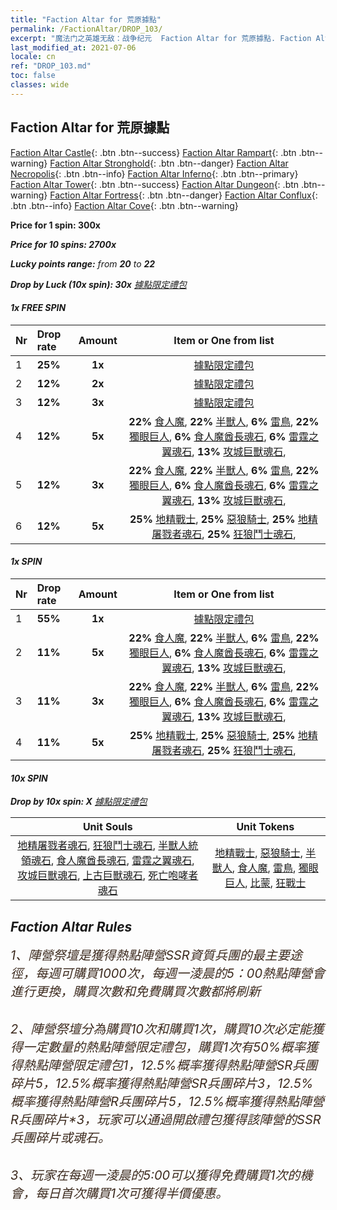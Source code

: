 ```yaml
---
title: "Faction Altar for 荒原據點"
permalink: /FactionAltar/DROP_103/
excerpt: "魔法门之英雄无敌：战争纪元  Faction Altar for 荒原據點. Faction Altar is the primary method for obtaining SSR units from the popular faction. Limited to 1,000 purchases each week. The popular faction changes at 05:00 every Monday. Purchase attempts and free purchase attempts will also reset then."
last_modified_at: 2021-07-06
locale: cn
ref: "DROP_103.md"
toc: false
classes: wide
---
```


##  Faction Altar for **荒原據點**

  [Faction Altar Castle](/cn/FactionAltar/DROP_101/){: .btn .btn--success} [Faction Altar Rampart](/cn/FactionAltar/DROP_102/){: .btn .btn--warning} [Faction Altar Stronghold](/cn/FactionAltar/DROP_103/){: .btn .btn--danger} [Faction Altar Necropolis](/cn/FactionAltar/DROP_104/){: .btn .btn--info} [Faction Altar Inferno](/cn/FactionAltar/DROP_105/){: .btn .btn--primary} [Faction Altar Tower](/cn/FactionAltar/DROP_106/){: .btn .btn--success} [Faction Altar Dungeon](/cn/FactionAltar/DROP_107/){: .btn .btn--warning} [Faction Altar Fortress](/cn/FactionAltar/DROP_108/){: .btn .btn--danger} [Faction Altar Conflux](/cn/FactionAltar/DROP_109/){: .btn .btn--info} [Faction Altar Cove](/cn/FactionAltar/DROP_112/){: .btn .btn--warning} 

  **Price for 1 spin: 300x** <i class="fas fa-gem"/>

  **Price for 10 spins: 2700x** <i class="fas fa-gem"/>

  **Lucky points range:** from **20** to **22**

  **Drop by Luck (10x spin): 30x** [據點限定禮包](/cn/Items/con_2140/)

####  1x FREE SPIN 

  |    Nr    |  Drop rate  |  Amount   |   Item or One from list  |
  |:---------|:------------|:---------:|:------------------------:|
  | 1 | **25%** | **1x** | [據點限定禮包](/cn/Items/con_2140/) |
  | 2 | **12%** | **2x** | [據點限定禮包](/cn/Items/con_2140/) |
  | 3 | **12%** | **3x** | [據點限定禮包](/cn/Items/con_2140/) |
  | 4 | **12%** | **5x** |  **22%** [食人魔](/cn/Items/unt_220/),  **22%** [半獸人](/cn/Items/unt_219/),  **6%** [雷鳥](/cn/Items/unt_221/),  **22%** [獨眼巨人](/cn/Items/unt_222/),  **6%** [食人魔酋長魂石](/cn/Items/unt_308/),  **6%** [雷霆之翼魂石](/cn/Items/unt_309/),  **13%** [攻城巨獸魂石](/cn/Items/unt_310/),  |
  | 5 | **12%** | **3x** |  **22%** [食人魔](/cn/Items/unt_220/),  **22%** [半獸人](/cn/Items/unt_219/),  **6%** [雷鳥](/cn/Items/unt_221/),  **22%** [獨眼巨人](/cn/Items/unt_222/),  **6%** [食人魔酋長魂石](/cn/Items/unt_308/),  **6%** [雷霆之翼魂石](/cn/Items/unt_309/),  **13%** [攻城巨獸魂石](/cn/Items/unt_310/),  |
  | 6 | **12%** | **5x** |  **25%** [地精戰士](/cn/Items/unt_217/),  **25%** [惡狼騎士](/cn/Items/unt_218/),  **25%** [地精屠戮者魂石](/cn/Items/unt_305/),  **25%** [狂狼鬥士魂石](/cn/Items/unt_306/),  |


####  1x SPIN 

  |    Nr    |  Drop rate  |  Amount   |   Item or One from list  |
  |:---------|:------------|:---------:|:------------------------:|
  | 1 | **55%** | **1x** | [據點限定禮包](/cn/Items/con_2140/) |
  | 2 | **11%** | **5x** |  **22%** [食人魔](/cn/Items/unt_220/),  **22%** [半獸人](/cn/Items/unt_219/),  **6%** [雷鳥](/cn/Items/unt_221/),  **22%** [獨眼巨人](/cn/Items/unt_222/),  **6%** [食人魔酋長魂石](/cn/Items/unt_308/),  **6%** [雷霆之翼魂石](/cn/Items/unt_309/),  **13%** [攻城巨獸魂石](/cn/Items/unt_310/),  |
  | 3 | **11%** | **3x** |  **22%** [食人魔](/cn/Items/unt_220/),  **22%** [半獸人](/cn/Items/unt_219/),  **6%** [雷鳥](/cn/Items/unt_221/),  **22%** [獨眼巨人](/cn/Items/unt_222/),  **6%** [食人魔酋長魂石](/cn/Items/unt_308/),  **6%** [雷霆之翼魂石](/cn/Items/unt_309/),  **13%** [攻城巨獸魂石](/cn/Items/unt_310/),  |
  | 4 | **11%** | **5x** |  **25%** [地精戰士](/cn/Items/unt_217/),  **25%** [惡狼騎士](/cn/Items/unt_218/),  **25%** [地精屠戮者魂石](/cn/Items/unt_305/),  **25%** [狂狼鬥士魂石](/cn/Items/unt_306/),  |


####  10x SPIN 

  **Drop by 10x spin: X** [據點限定禮包](/cn/Items/con_2140/)

  |    Unit Souls    |  Unit Tokens  |
  |:----------------:|:-------------:|
  | [地精屠戮者魂石](/cn/Items/unt_305/), [狂狼鬥士魂石](/cn/Items/unt_306/), [半獸人統領魂石](/cn/Items/unt_307/), [食人魔酋長魂石](/cn/Items/unt_308/), [雷霆之翼魂石](/cn/Items/unt_309/), [攻城巨獸魂石](/cn/Items/unt_310/), [上古巨獸魂石](/cn/Items/unt_311/), [死亡咆哮者魂石](/cn/Items/unt_312/) | [地精戰士](/cn/Items/unt_217/), [惡狼騎士](/cn/Items/unt_218/), [半獸人](/cn/Items/unt_219/), [食人魔](/cn/Items/unt_220/), [雷鳥](/cn/Items/unt_221/), [獨眼巨人](/cn/Items/unt_222/), [比蒙](/cn/Items/unt_223/), [狂戰士](/cn/Items/unt_224/) |



## Faction Altar Rules

  <span style="color: #3c2a1e;font-size:20px">1、陣營祭壇是獲得熱點陣營SSR資質兵團的最主要途徑，每週可購買1000次，每週一淩晨的5：00熱點陣營會進行更換，購買次數和免費購買次數都將刷新</span><br/>

<br/>  <span style="color: #3c2a1e;font-size:20px">2、陣營祭壇分為購買10次和購買1次，購買10次必定能獲得一定數量的熱點陣營限定禮包，購買1次有50%概率獲得熱點陣營限定禮包*1，12.5%概率獲得熱點陣營SR兵團碎片*5，12.5%概率獲得熱點陣營SR兵團碎片*3，12.5%概率獲得熱點陣營R兵團碎片*5，12.5%概率獲得熱點陣營R兵團碎片*3，玩家可以通過開啟禮包獲得該陣營的SSR兵團碎片或魂石。</span>

<br/>  <span style="color: #3c2a1e;font-size:20px">3、玩家在每週一淩晨的5:00可以獲得免費購買1次的機會，每日首次購買1次可獲得半價優惠。</span><br/>

<br/>